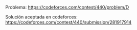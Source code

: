 Problema: https://codeforces.com/contest/440/problem/D

Solución aceptada en codeforces: https://codeforces.com/contest/440/submission/281917914
